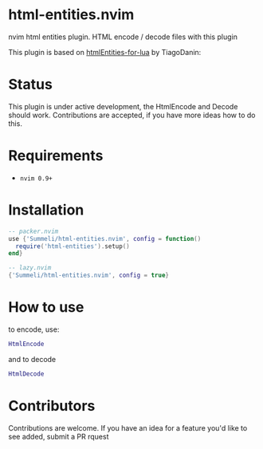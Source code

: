 # html-entities.nvim
nvim html entities plugin. HTML encode / decode files with this plugin

This plugin is based on [htmlEntities-for-lua](https://github.com/TiagoDanin/htmlEntities-for-lua) by TiagoDanin: 

# Status

This plugin is under active development, the HtmlEncode and Decode should work. Contributions are accepted, if you have more ideas how to do this. 

# Requirements

- `nvim 0.9+`

# Installation

```lua
-- packer.nvim
use {'Summeli/html-entities.nvim', config = function()
  require('html-entities').setup()
end}

-- lazy.nvim
{'Summeli/html-entities.nvim', config = true}
```


# How to use
to encode, use: 
```lua
HtmlEncode
```
and to decode
```lua
HtmlDecode
```
# Contributors

Contributions are welcome. If you have an idea for a feature you'd like to see added, submit a PR rquest

